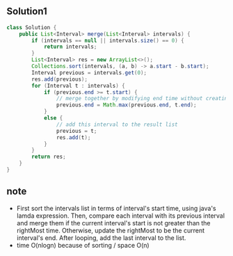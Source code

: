 ## Solution1
``` java
class Solution {
    public List<Interval> merge(List<Interval> intervals) {
        if (intervals == null || intervals.size() == 0) {
            return intervals;
        }
        List<Interval> res = new ArrayList<>();
        Collections.sort(intervals, (a, b) -> a.start - b.start);
        Interval previous = intervals.get(0);
        res.add(previous);
        for (Interval t : intervals) {
            if (previous.end >= t.start) {
                // merge together by modifying end time without creating a new interval
                previous.end = Math.max(previous.end, t.end);
            }
            else {
                // add this interval to the result list
                previous = t;
                res.add(t);
            }
        }
        return res;
    }
}
```

## note
* First sort the intervals list in terms of interval's start time, using java's lamda expression. Then, compare each
interval with its previous interval and merge them if the current interval's start is not greater than the rightMost
time. Otherwise, update the rightMost to be the current interval's end. After looping, add the last interval to the list.
* time O(nlogn) because of sorting / space O(n)
